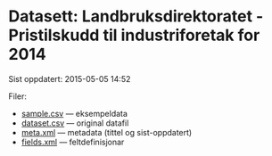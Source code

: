 # Datasett:     Landbruksdirektoratet - Pristilskudd til industriforetak for 2014
 Sist oppdatert: 2015-05-05 14:52

 Filer:
 - [sample.csv](sample.csv) — eksempeldata
 - [dataset.csv](dataset.csv) — original datafil
 - [meta.xml](meta.xml) — metadata (tittel og sist-oppdatert)
 - [fields.xml](fields.xml) — feltdefinisjonar

